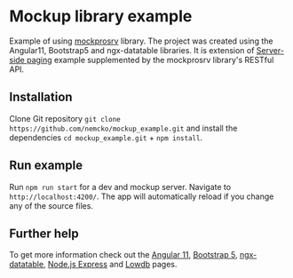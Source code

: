 # Mockup library example
Example of using <a href="https://github.com/nemcko/mockprosrv" target="_blank">mockprosrv</a> library. The project was created using the Angular11, Bootstrap5 and ngx-datatable libraries. It is extension of 
<a href="http://swimlane.github.io/ngx-datatable/#paging-summary" target="_blank">Server-side paging</a> example supplemented by the mockprosrv library's RESTful API. 


## Installation

Clone Git repository `git clone https://github.com/nemcko/mockup_example.git` and install the dependencies `cd mockup_example.git` + `npm install`.

## Run example

Run `npm run start` for a dev and mockup server. Navigate to `http://localhost:4200/`. The app will automatically reload if you change any of the source files.


## Further help

To get more information check out the [Angular 11](https://angular.io/cli), [Bootstrap 5](https://getbootstrap.com/docs/5.0/getting-started/introduction/), [ngx-datatable](https://swimlane.github.io/ngx-datatable/), [Node.js Express](https://expressjs.com/en/guide/routing.html) and [Lowdb](https://github.com/typicode/lowdb) pages.